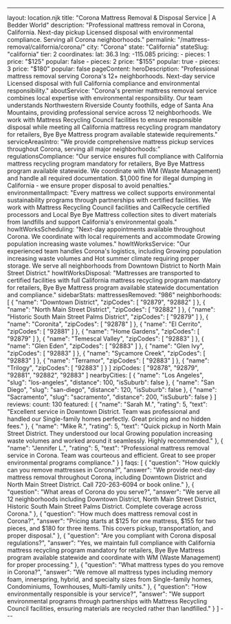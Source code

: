 ---
layout: location.njk
title: "Corona Mattress Removal & Disposal Service | A Bedder World"
description: "Professional mattress removal in Corona, California. Next-day pickup Licensed disposal with environmental compliance. Serving all Corona neighborhoods."
permalink: "/mattress-removal/california/corona/"
city: "Corona" state: "California" stateSlug: "california" tier: 2 coordinates: lat: 36.3 lng: -115.085 pricing: - pieces: 1 price: "$125" popular: false - pieces: 2 price: "$155" popular: true - pieces: 3 price: "$180" popular: false pageContent: heroDescription: "Professional mattress removal serving Corona's 12+ neighborhoods. Next-day service Licensed disposal with full California compliance and environmental responsibility." aboutService: "Corona's premier mattress removal service combines local expertise with environmental responsibility. Our team understands Northwestern Riverside County foothills, edge of Santa Ana Mountains, providing professional service across 12 neighborhoods. We work with Mattress Recycling Council facilities to ensure responsible disposal while meeting all California mattress recycling program mandatory for retailers, Bye Bye Mattress program available statewide requirements." serviceAreasIntro: "We provide comprehensive mattress pickup services throughout Corona, serving all major neighborhoods:" regulationsCompliance: "Our service ensures full compliance with California mattress recycling program mandatory for retailers, Bye Bye Mattress program available statewide. We coordinate with WM (Waste Management) and handle all required documentation. $1,000 fine for illegal dumping in California - we ensure proper disposal to avoid penalties." environmentalImpact: "Every mattress we collect supports environmental sustainability programs through partnerships with certified facilities. We work with Mattress Recycling Council facilities and CalRecycle certified processors and Local Bye Bye Mattress collection sites to divert materials from landfills and support California's environmental goals." howItWorksScheduling: "Next-day appointments available throughout Corona. We coordinate with local requirements and accommodate Growing population increasing waste volumes." howItWorksService: "Our experienced team handles Corona's logistics, including Growing population increasing waste volumes and Hot summer climate requiring proper storage. We serve all neighborhoods from Downtown District to North Main Street District." howItWorksDisposal: "Mattresses are transported to certified facilities with full California mattress recycling program mandatory for retailers, Bye Bye Mattress program available statewide documentation and compliance." sidebarStats: mattressesRemoved: "986" neighborhoods: [ { "name": "Downtown District", "zipCodes": [ "92879", "92882" ] }, { "name": "North Main Street District", "zipCodes": [ "92882" ] }, { "name": "Historic South Main Street Palms District", "zipCodes": [ "92879" ] }, { "name": "Coronita", "zipCodes": [ "92878" ] }, { "name": "El Cerrito", "zipCodes": [ "92881" ] }, { "name": "Home Gardens", "zipCodes": [ "92879" ] }, { "name": "Temescal Valley", "zipCodes": [ "92883" ] }, { "name": "Glen Eden", "zipCodes": [ "92883" ] }, { "name": "Glen Ivy", "zipCodes": [ "92883" ] }, { "name": "Sycamore Creek", "zipCodes": [ "92883" ] }, { "name": "Terramor", "zipCodes": [ "92883" ] }, { "name": "Trilogy", "zipCodes": [ "92883" ] } ] zipCodes: [ "92878", "92879", "92881", "92882", "92883" ] nearbyCities: [ { "name": "Los Angeles", "slug": "los-angeles", "distance": 100, "isSuburb": false }, { "name": "San Diego", "slug": "san-diego", "distance": 120, "isSuburb": false }, { "name": "Sacramento", "slug": "sacramento", "distance": 200, "isSuburb": false } ] reviews: count: 130 featured: [ { "name": "Sarah M.", "rating": 5, "text": "Excellent service in Downtown District. Team was professional and handled our Single-family homes perfectly. Great pricing and no hidden fees." }, { "name": "Mike R.", "rating": 5, "text": "Quick pickup in North Main Street District. They understood our local Growing population increasing waste volumes and worked around it seamlessly. Highly recommended." }, { "name": "Jennifer L.", "rating": 5, "text": "Professional mattress removal service in Corona. Team was courteous and efficient. Great to see proper environmental programs compliance." } ] faqs: [ { "question": "How quickly can you remove mattresses in Corona?", "answer": "We provide next-day mattress removal throughout Corona, including Downtown District and North Main Street District. Call 720-263-6094 or book online." }, { "question": "What areas of Corona do you serve?", "answer": "We serve all 12 neighborhoods including Downtown District, North Main Street District, Historic South Main Street Palms District. Complete coverage across Corona." }, { "question": "How much does mattress removal cost in Corona?", "answer": "Pricing starts at $125 for one mattress, $155 for two pieces, and $180 for three items. This covers pickup, transportation, and proper disposal." }, { "question": "Are you compliant with Corona disposal regulations?", "answer": "Yes, we maintain full compliance with California mattress recycling program mandatory for retailers, Bye Bye Mattress program available statewide and coordinate with WM (Waste Management) for proper processing." }, { "question": "What mattress types do you remove in Corona?", "answer": "We remove all mattress types including memory foam, innerspring, hybrid, and specialty sizes from Single-family homes, Condominiums, Townhouses, Multi-family units." }, { "question": "How environmentally responsible is your service?", "answer": "We support environmental programs through partnerships with Mattress Recycling Council facilities, ensuring materials are recycled rather than landfilled." } ] ---